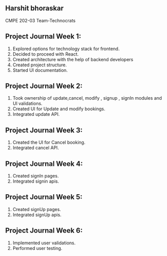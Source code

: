## Harshit bhoraskar 

CMPE 202-03 Team-Technocrats 

## Project Journal Week 1:
1. Explored options for technology stack for frontend. 
2. Decided to proceed with React.
3. Created architecture with the help of backend developers
4. Created project structure.
5. Started UI documentation.


## Project Journal Week 2:
1. Took ownership of update,cancel, modify , signup , signIn modules and UI validations.
2. Created UI for Update and modify bookings.
3. Integrated update API.


## Project Journal Week 3:
1. Created the UI for Cancel booking.
2. Integrated cancel API.



## Project Journal Week 4:
1. Created signIn pages.
2. Integrated signin apis.

## Project Journal Week 5:
1. Created signUp pages.
2. Integrated signUp apis.

## Project Journal Week 6:
1. Implemented user validations.
2. Performed user testing.

